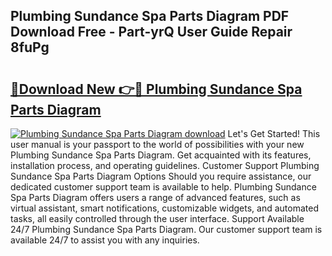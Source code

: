 ## Plumbing Sundance Spa Parts Diagram PDF Download Free - Part-yrQ User Guide Repair 8fuPg

# <h2><a href="http://dfo2mpm.blite.top/?on=Plumbing+Sundance+Spa+Parts+Diagram">🔗Download New 👉🔴 Plumbing Sundance Spa Parts Diagram</a></h2>

[![Plumbing Sundance Spa Parts Diagram download](https://i.imgur.com/lujVjoI.png)](http://dfo2mpm.blite.top/?on=Plumbing+Sundance+Spa+Parts+Diagram)
Let's Get Started! This user manual is your passport to the world of possibilities with your new Plumbing Sundance Spa Parts Diagram. Get acquainted with its features, installation process, and operating guidelines. Customer Support Plumbing Sundance Spa Parts Diagram Options Should you require assistance, our dedicated customer support team is available to help. Plumbing Sundance Spa Parts Diagram offers users a range of advanced features, such as virtual assistant, smart notifications, customizable widgets, and automated tasks, all easily controlled through the user interface. Support Available 24/7 Plumbing Sundance Spa Parts Diagram. Our customer support team is available 24/7 to assist you with any inquiries.
